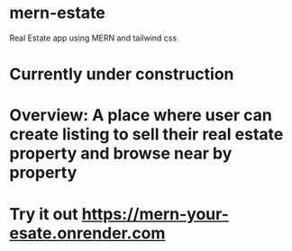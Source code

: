 # mern-estate
Real Estate app using MERN and tailwind css

# Currently under construction

# Overview: A place where user can create listing to sell their real estate property and browse near by property


# Try it out https://mern-your-esate.onrender.com
